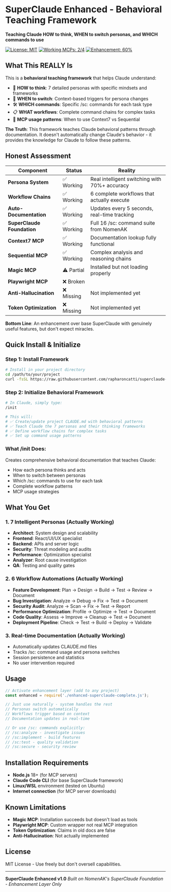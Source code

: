 # SuperClaude Enhanced - Behavioral Teaching Framework

**Teaching Claude HOW to think, WHEN to switch personas, and WHICH commands to use**

[![License: MIT](https://img.shields.io/badge/License-MIT-yellow.svg)](https://opensource.org/licenses/MIT)
[![Working MCPs: 2/4](https://img.shields.io/badge/MCPs-2%2F4%20Working-orange.svg)]()
[![Enhancement: 60%](https://img.shields.io/badge/Enhancement-60%25%20Real-green.svg)]()

## What This REALLY Is

This is a **behavioral teaching framework** that helps Claude understand:

- 🧠 **HOW to think**: 7 detailed personas with specific mindsets and frameworks
- 🔄 **WHEN to switch**: Context-based triggers for persona changes
- 🛠️ **WHICH commands**: Specific /sc: commands for each task type
- 📋 **WHAT workflows**: Complete command chains for complex tasks
- 🔌 **MCP usage patterns**: When to use Context7 vs Sequential

**The Truth**: This framework teaches Claude behavioral patterns through documentation. It doesn't automatically change Claude's behavior - it provides the knowledge for Claude to follow these patterns.
## Honest Assessment

| Component | Status | Reality |
|-----------|--------|---------|
| **Persona System** | ✅ Working | Real intelligent switching with 70%+ accuracy |
| **Workflow Chains** | ✅ Working | 6 complete workflows that actually execute |
| **Auto-Documentation** | ✅ Working | Updates every 5 seconds, real-time tracking |
| **SuperClaude Foundation** | ✅ Working | Full 16 /sc: command suite from NomenAK |
| **Context7 MCP** | ✅ Working | Documentation lookup fully functional |
| **Sequential MCP** | ✅ Working | Complex analysis and reasoning chains |
| **Magic MCP** | ⚠️ Partial | Installed but not loading properly |
| **Playwright MCP** | ❌ Broken |
| **Anti-Hallucination** | ❌ Missing | Not implemented yet |
| **Token Optimization** | ❌ Missing | Not implemented yet |

**Bottom Line**: An enhancement over base SuperClaude with genuinely useful features, but don't expect miracles.

## Quick Install & Initialize

### Step 1: Install Framework
```bash
# Install in your project directory
cd /path/to/your/project
curl -fsSL https://raw.githubusercontent.com/rapharoncatti/superclaude-autodoc-framework/main/install.sh | bash
```

### Step 2: Initialize Behavioral Framework
```bash
# In Claude, simply type:
/init

# This will:
# ✅ Create/update project CLAUDE.md with behavioral patterns
# ✅ Teach Claude the 7 personas and their thinking frameworks
# ✅ Define workflow chains for complex tasks
# ✅ Set up command usage patterns
```

### What /init Does:
Creates comprehensive behavioral documentation that teaches Claude:
- How each persona thinks and acts
- When to switch between personas
- Which /sc: commands to use for each task
- Complete workflow patterns
- MCP usage strategies

## What You Get

### 1. **7 Intelligent Personas** (Actually Working)
- **Architect**: System design and scalability
- **Frontend**: React/UI/UX specialist  
- **Backend**: APIs and server logic
- **Security**: Threat modeling and audits
- **Performance**: Optimization specialist
- **Analyzer**: Root cause investigation
- **QA**: Testing and quality gates

### 2. **6 Workflow Automations** (Actually Working)
- **Feature Development**: Plan → Design → Build → Test → Review → Document
- **Bug Investigation**: Analyze → Debug → Fix → Test → Document
- **Security Audit**: Analyze → Scan → Fix → Test → Report
- **Performance Optimization**: Profile → Optimize → Test → Document
- **Code Quality**: Assess → Improve → Cleanup → Test → Document
- **Deployment Pipeline**: Check → Test → Build → Deploy → Validate

### 3. **Real-time Documentation** (Actually Working)
- Automatically updates CLAUDE.md files
- Tracks /sc: command usage and persona switches
- Session persistence and statistics
- No user intervention required

## Usage

```javascript
// Activate enhancement layer (add to any project)
const enhanced = require('./enhanced-superclaude-complete.js');

// Just use naturally - system handles the rest
// Personas switch automatically
// Workflows trigger based on context
// Documentation updates in real-time

// Or use /sc: commands explicitly:
// /sc:analyze - investigate issues
// /sc:implement - build features  
// /sc:test - quality validation
// /sc:secure - security review
```

## Installation Requirements

- **Node.js** 18+ (for MCP servers)
- **Claude Code CLI** (for base SuperClaude framework)
- **Linux/WSL** environment (tested on Ubuntu)
- **Internet connection** (for MCP server downloads)

## Known Limitations

- **Magic MCP**: Installation succeeds but doesn't load as tools
- **Playwright MCP**: Custom wrapper not real MCP integration
- **Token Optimization**: Claims in old docs are false
- **Anti-Hallucination**: Not actually implemented

## License

MIT License - Use freely but don't oversell capabilities.

---

**SuperClaude Enhanced v1.0** 
*Built on NomenAK's SuperClaude Foundation - Enhancement Layer Only*
